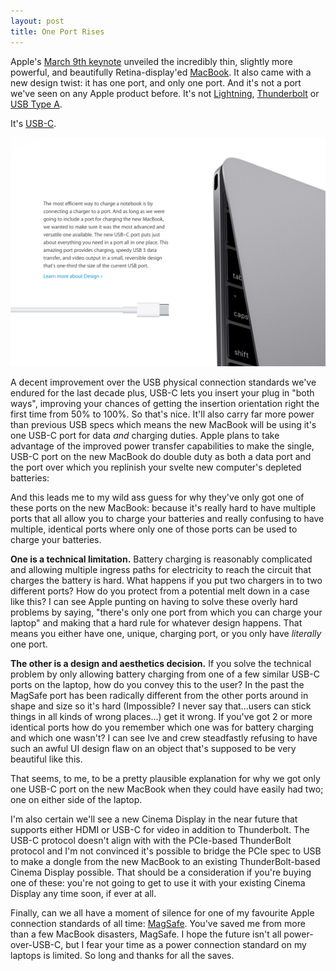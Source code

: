 ```yaml
---
layout: post
title: One Port Rises
---
```


Apple's [March 9th keynote](http://www.apple.com/live/2015-mar-event/) unveiled the incredibly thin, slightly more powerful, and beautifully Retina-display'ed [MacBook](https://www.apple.com/macbook/). It also came with a new design twist: it has one port, and only one port. And it's not a port we've seen on any Apple product before. It's not [Lightning](https://en.wikipedia.org/wiki/Lightning_%28connector%29), [Thunderbolt](https://www.apple.com/thunderbolt/) or [USB Type A](https://upload.wikimedia.org/wikipedia/commons/6/67/USB.svg).

It's [USB-C](http://www.cnet.com/news/usb-type-c-one-cable-to-connect-them-all/).

![The new MacBooks double-duty USB-C port](/images/macbook-usb-c-charging.png "The new MacBooks double-duty USB-C port")

A decent improvement over the USB physical connection standards we've endured for the last decade plus, USB-C lets you insert your plug in "both ways", improving your chances of getting the insertion orientation right the first time from 50% to 100%. So that's nice. It'll also carry far more power than previous USB specs which means the new MacBook will be using it's one USB-C port for data _and_ charging duties. Apple plans to take advantage of the improved power transfer capabilities to make the single, USB-C port on the new MacBook do double duty as both a data port and the port over which you replinish your svelte new computer's depleted batteries:

And this leads me to my wild ass guess for why they've only got one of these ports on the new MacBook: because it's really hard to have multiple ports that all allow you to charge your batteries and really confusing to have multiple, identical ports where only one of those ports can be used to charge your batteries.

**One is a technical limitation.** Battery charging is reasonably complicated and allowing multiple ingress paths for electricity to reach the circuit that charges the battery is hard. What happens if you put two chargers in to two different ports? How do you protect from a potential melt down in a case like this? I can see Apple punting on having to solve these overly hard problems by saying, "there's only one port from which you can charge your laptop" and making that a hard rule for whatever design happens. That means you either have one, unique, charging port, or you only have _literally_ one port.

**The other is a design and aesthetics decision.** If you solve the technical problem by only allowing battery charging from one of a few similar USB-C ports on the laptop, how do you convey this to the user? In the past the MagSafe port has been radically different from the other ports around in shape and size so it's hard (Impossible? I never say that...users can stick things in all kinds of wrong places...) get it wrong. If you've got 2 or more identical ports how do you remember which one was for battery charging and which one wasn't? I can see Ive and crew steadfastly refusing to have such an awful UI design flaw on an object that's supposed to be very beautiful like this.

That seems, to me, to be a pretty plausible explanation for why we got only one USB-C port on the new MacBook when they could have easily had two; one on either side of the laptop.

I'm also certain we'll see a new Cinema Display in the near future that supports either HDMI or USB-C for video in addition to Thunderbolt. The USB-C protocol doesn't align with with the PCIe-based ThunderBolt protocol and I'm not convinced it's possible to bridge the PCIe spec to USB to make a dongle from the new MacBook to an existing ThunderBolt-based Cinema Display possible. That should be a consideration if you're buying one of these: you're not going to get to use it with your existing Cinema Display any time soon, if ever at all.

Finally, can we all have a moment of silence for one of my favourite Apple connection standards of all time: [MagSafe](https://en.wikipedia.org/wiki/MagSafe). You've saved me from more than a few MacBook disasters, MagSafe. I hope the future isn't all power-over-USB-C, but I fear your time as a power connection standard on my laptops is limited. So long and thanks for all the saves.
